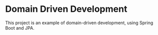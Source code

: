 # Domain Driven Development

This project is an example of domain-driven development, using Spring Boot and JPA.